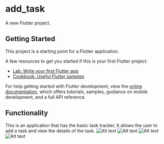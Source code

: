 # add_task

A new Flutter project.

## Getting Started

This project is a starting point for a Flutter application.

A few resources to get you started if this is your first Flutter project:

- [Lab: Write your first Flutter app](https://docs.flutter.dev/get-started/codelab)
- [Cookbook: Useful Flutter samples](https://docs.flutter.dev/cookbook)

For help getting started with Flutter development, view the
[online documentation](https://docs.flutter.dev/), which offers tutorials,
samples, guidance on mobile development, and a full API reference.

## Functionality

This is an application that has the basic task tracker, It allows the user to add a task and view the details of the task.
![Alt text](<Simulator Screenshot - iPhone 14 Pro Max - 2023-08-06 at 08.51.30.png>)
![Alt text](image.png)
![Alt text](image-1.png)
![Alt text](image-2.png)
